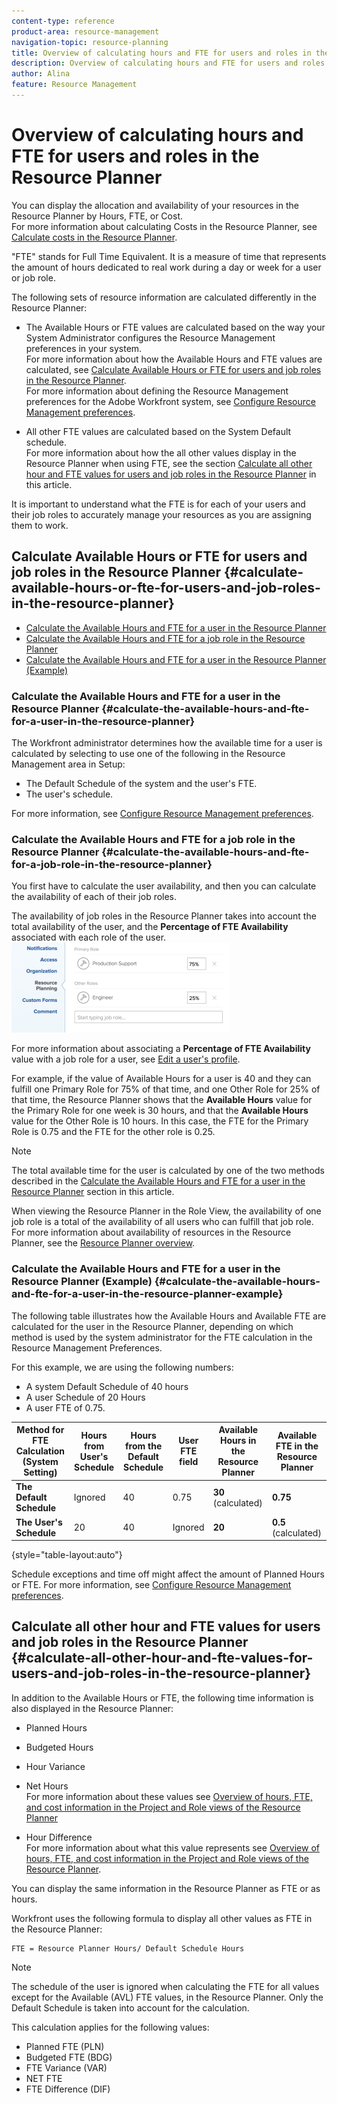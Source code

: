```yaml
---
content-type: reference
product-area: resource-management
navigation-topic: resource-planning
title: Overview of calculating hours and FTE for users and roles in the Resource Planner
description: Overview of calculating hours and FTE for users and roles in the Resource Planner
author: Alina
feature: Resource Management
---
```


# Overview of calculating hours and FTE for users and roles in the Resource Planner

<!--
<p data-mc-conditions="QuicksilverOrClassic.Draft mode">(NOTE: Alina:KEEP THIS:***Linked to: Configuring My Settings, Editing User Accounts, Planning in the Resource Planner -- *** Some of this documentation is also duplicated in this article (Scheduling): https://support.workfront.com/hc/en-us/articles/360000557174)</p>
-->

You can display the allocation and availability of your resources in the Resource Planner by Hours, FTE, or Cost.  
For more information about calculating Costs in the Resource Planner, see [Calculate costs in the Resource Planner](../../resource-mgmt/resource-planning/calculate-costs-resource-planner.md).

"FTE" stands for Full Time Equivalent. It is a measure of time that represents the amount of hours dedicated to real work during a day or week for a user or job role.

The following sets of resource information are calculated differently in the Resource Planner:

* The Available Hours or FTE values are calculated based on the way your System Administrator configures the Resource Management preferences in your system.  
  For more information about how the Available Hours and FTE values are calculated, see [Calculate Available Hours or FTE for users and job roles in the Resource Planner](#calculate-available-hours-or-fte-for-users-and-job-roles-in-the-resource-planner).  
  For more information about defining the Resource Management preferences for the Adobe Workfront system, see [Configure Resource Management preferences](../../administration-and-setup/set-up-workfront/configure-system-defaults/configure-resource-mgmt-preferences.md).  

* All other FTE values are calculated based on the System Default schedule.  
  For more information about how the all other values display in the Resource Planner when using FTE, see the section [Calculate all other hour and FTE values for users and job roles in the Resource Planner](#calculate-all-other-hour-and-fte-values-for-users-and-job-roles-in-the-resource-planner) in this article.

It is important to understand what the FTE is for each of your users and their job roles to accurately manage your resources as you are assigning them to work.

## Calculate Available Hours or FTE for users and job roles in the Resource Planner {#calculate-available-hours-or-fte-for-users-and-job-roles-in-the-resource-planner}

* [Calculate the Available Hours and FTE for a user in the Resource Planner](#calculate-the-available-hours-and-fte-for-a-user-in-the-resource-planner) 
* [Calculate the Available Hours and FTE for a job role in the Resource Planner](#calculate-the-available-hours-and-fte-for-a-job-role-in-the-resource-planner) 
* [Calculate the Available Hours and FTE for a user in the Resource Planner (Example)](#calculate-the-available-hours-and-fte-for-a-user-in-the-resource-planner-example)

### Calculate the Available Hours and FTE for a user in the Resource Planner {#calculate-the-available-hours-and-fte-for-a-user-in-the-resource-planner}

The Workfront administrator determines how the available time for a user is calculated by selecting to use one of the following in the Resource Management area in&nbsp;Setup:

* The Default Schedule of the system and the user's FTE. 
* The user's schedule.&nbsp;

For more information, see [Configure Resource Management preferences](../../administration-and-setup/set-up-workfront/configure-system-defaults/configure-resource-mgmt-preferences.md).

<!--
<div data-mc-conditions="QuicksilverOrClassic.Draft mode">
<p><br></p>
<p> <img src="assets/nwe-resource-management-system-setting-user's-schedule-350x157.png" style="width: 350;height: 157;" data-mc-conditions="QuicksilverOrClassic.Quicksilver"> </p>
<p>(NOTE: The determines how to calculate resource availability at the system level.For more information about defining the Resource Management preferences for the system, see Configure Resource Management preferences.)</p>
<p>Based on how this setting is configured, the availability of the users in the Resource Planner (hours as well as FTE availability) is calculated by using the following methods: </p>
<ul>
<li><strong>The Default Schedule</strong>: The Default Schedule of the system and the user FTE are used to determine the Available Hours and FTE value for the user in the Resource Planner. The Schedule of the user is ignored. In this case:
<ul>
<li> The <strong>Available Hours</strong> in the<strong>Resource Planner</strong> are calculated using the following formula:<br><code>User Available Hours = Default Schedule Hours * User FTE value</code> <span style="color: #dc143c;">( NOTE: this is the correct value. If this shows as a division in other articles, that is wrong. It's a multiplication between these 2 values).</span><br>For example, if the Default Schedule has 40 hours a week available for work, and the user FTE is 0.5, the user is available to work for 20 hours a week in the Resource Planner.<br>For more information about schedules, including the Default Schedule, see <a href="../../administration-and-setup/set-up-workfront/configure-timesheets-schedules/create-schedules.md" class="MCXref xref">Create a schedule</a></li>
<li style="font-weight: normal;"> The <strong>Available FTE</strong> for the user in the<strong>Resource Planner</strong> is the same as the user FTE specified in the user settings. <br>For example, if the user FTE is 0.5 in the user settings, the available FTE of the user is 0.5 in the Resource Planner. For more information about the value of the user FTE as it displays in the user settings, see <a href="../../administration-and-setup/add-users/create-and-manage-users/edit-a-users-profile.md" class="MCXref xref">Edit a user's profile</a>.<br></li>
</ul></li>
<li><strong>The User's Schedule</strong>: The Schedule of the user is used to determine the availability of the user in the Resource Planner. The value of the user FTE is ignored. In this case:
<ul>
<li> The <strong>Available Hours</strong> in the<strong>Resource Planner</strong> are the same as the Hours from the Schedule of the user.<br>For example, if the Schedule of the user has 40 hours a week available for work, the user is available to work for 40 hours a week in the Resource Planner. </li>
<li> The <strong>Available FTE</strong> in the<strong>Resource Planner</strong> is calculated by the following formula:<br><em><code>User Available FTE = Hours from the Schedule of the User/ Default Schedule Hours</code><br></em>For example, if the Schedule of the user has 20 hours available to work, and the Default Schedule in Workfront has 40 hours available to work, the user's FTE is 0.5.<br>For more information about schedules, including the Default Schedule, see <a href="../../administration-and-setup/set-up-workfront/configure-timesheets-schedules/create-schedules.md" class="MCXref xref">Create a schedule</a>.</li>
</ul></li>
</ul> <note type="note">
If the user is not associated with a schedule, the Available Hours for the user are calculated using the Default Schedule.
</note>
</div>
-->

### Calculate the Available Hours and FTE for a job role in the Resource Planner {#calculate-the-available-hours-and-fte-for-a-job-role-in-the-resource-planner}

You first have to calculate the user availability, and then you can calculate the availability of each of their job roles.

The availability of job roles in the Resource Planner takes into account the total availability of the user, and the **Percentage of FTE Availability** associated with each role of the user.  
![percent_of_fte_availability_at_the_user_level.png](assets/percent-of-fte-availability-at-the-user-level-350x144.png)

For more information about associating a **Percentage of FTE Availability** value with a job role for a user, see [Edit a user's profile](../../administration-and-setup/add-users/create-and-manage-users/edit-a-users-profile.md).

For example, if the value of Available Hours for a user is 40 and they can fulfill one Primary Role for 75% of that time, and one Other Role for 25% of that time, the Resource Planner shows that the **Available Hours** value for the Primary Role for one week is 30 hours, and that the **Available Hours** value for the Other Role is 10 hours. In this case, the FTE for the Primary Role is 0.75 and the FTE for the other role is 0.25.

>[!NOTE]
>
>The total available time for the user is calculated by one of the two methods described in the [Calculate the Available Hours and FTE for a user in the Resource Planner](#calculate-the-available-hours-and-fte-for-a-user-in-the-resource-planner) section in this article.

When viewing the Resource Planner in the Role View, the availability of one job role is a total of the availability of all users who can fulfill that job role.  
For more information about availability of resources in the Resource Planner, see the [Resource Planner overview](../../resource-mgmt/resource-planning/get-started-resource-planner.md).

### Calculate the Available Hours and FTE for a user in the Resource Planner (Example) {#calculate-the-available-hours-and-fte-for-a-user-in-the-resource-planner-example}

The following table illustrates how the Available Hours and Available FTE are calculated for the user in the Resource Planner, depending on which method is used by the system administrator for the FTE calculation in the Resource Management Preferences.

For this example, we are using the following numbers:

* A system Default Schedule of 40 hours 
* A user Schedule of 20 Hours 
* A user FTE of 0.75.

| Method for FTE Calculation (System Setting) |**Hours from User's Schedule** |**Hours from the Default Schedule** |**User FTE field** |**Available Hours in the Resource Planner** |**Available FTE in the Resource Planner** |
|---|---|---|---|---|---|
| **The Default Schedule** |Ignored |40 |0.75 |**30** (calculated) |**0.75** |
| **The User's Schedule** |20 |40 |Ignored |**20** |**0.5** (calculated) |

{style="table-layout:auto"}

Schedule exceptions and time off might affect the amount of Planned Hours or FTE. For more information, see [Configure Resource Management preferences](../../administration-and-setup/set-up-workfront/configure-system-defaults/configure-resource-mgmt-preferences.md).

## Calculate all other hour and FTE values for users and job roles in the Resource Planner {#calculate-all-other-hour-and-fte-values-for-users-and-job-roles-in-the-resource-planner}

In addition to the Available Hours or FTE, the following time information is also displayed in the Resource Planner:

* Planned Hours
* Budgeted Hours
* Hour Variance
* Net Hours  
  For more information about these values see [Overview of hours, FTE, and cost information in the Project and Role views of the Resource Planner](../../resource-mgmt/resource-planning/overview-of-planner-hour-fte-cost-information-in-role-project-views.md)  

* Hour Difference  
  For more information about what this value represents see [Overview of hours, FTE, and cost information in the Project and Role views of the Resource Planner](../../resource-mgmt/resource-planning/overview-of-planner-hour-fte-cost-information-in-role-project-views.md).

You can display the same information in the Resource Planner as FTE or as hours.

Workfront uses the following formula to display all other values as FTE in the Resource Planner:

```
FTE = Resource Planner Hours/ Default Schedule Hours
```

>[!NOTE]
>
>The schedule of the user is ignored when calculating the FTE for all values except for the Available (AVL) FTE values, in the Resource Planner. Only the Default Schedule is taken into account for the calculation.

This calculation applies for the following values:

* Planned FTE (PLN)
* Budgeted FTE (BDG)
* FTE Variance (VAR)
* NET FTE
* FTE Difference (DIF)

